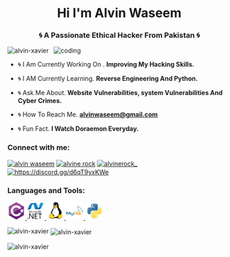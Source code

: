 <h1 align="center">Hi I'm Alvin Waseem</h1>
<h3 align="center">🌀 A Passionate Ethical Hacker From Pakistan 🌀</h3>
<img align="right" width=400 alt="coding" src="https://media2.giphy.com/media/3o6fJ9uxj9z5XOfxD2/giphy.gif?cid=ecf05e47avrjizznm571ufjqg43qgezisojnjp96zeqzribs&rid=giphy.gif&ct=g">

<p align="left"> <img src="https://komarev.com/ghpvc/?username=alvin-xavier&label=Profile%20views&color=0e75b6&style=flat" alt="alvin-xavier" /> </p>

- 🌀 I Am Currently Working On . **Improving My Hacking Skills.**

- 🌀 I AM Currently Learning. **Reverse Engineering And Python.**

- 🌀 Ask Me About. **Website Vulnerabilities, system Vulnerabilities And Cyber Crimes.**

- 🌀 How To Reach Me. **alvinwaseem@gmail.com**

- 🌀 Fun Fact. **I Watch Doraemon Everyday.**

<h3 align="left">Connect with me:</h3>
<p align="left">
<a href="https://linkedin.com/in/alvin waseem" target="blank"><img align="center" src="https://raw.githubusercontent.com/rahuldkjain/github-profile-readme-generator/master/src/images/icons/Social/linked-in-alt.svg" alt="alvin waseem" height="30" width="40" /></a>
<a href="https://fb.com/alvine rock" target="blank"><img align="center" src="https://raw.githubusercontent.com/rahuldkjain/github-profile-readme-generator/master/src/images/icons/Social/facebook.svg" alt="alvine rock" height="30" width="40" /></a>
<a href="https://instagram.com/alvinerock_" target="blank"><img align="center" src="https://raw.githubusercontent.com/rahuldkjain/github-profile-readme-generator/master/src/images/icons/Social/instagram.svg" alt="alvinerock_" height="30" width="40" /></a>
<a href="https://discord.gg/https://discord.gg/d6qT9yxKWe" target="blank"><img align="center" src="https://raw.githubusercontent.com/rahuldkjain/github-profile-readme-generator/master/src/images/icons/Social/discord.svg" alt="https://discord.gg/d6qT9yxKWe" height="30" width="40" /></a>
</p>

<h3 align="left">Languages and Tools:</h3>
<p align="left"> <a href="https://www.w3schools.com/cs/" target="_blank" rel="noreferrer"> <img src="https://raw.githubusercontent.com/devicons/devicon/master/icons/csharp/csharp-original.svg" alt="csharp" width="40" height="40"/> </a> <a href="https://dotnet.microsoft.com/" target="_blank" rel="noreferrer"> <img src="https://raw.githubusercontent.com/devicons/devicon/master/icons/dot-net/dot-net-original-wordmark.svg" alt="dotnet" width="40" height="40"/> </a> <a href="https://www.linux.org/" target="_blank" rel="noreferrer"> <img src="https://raw.githubusercontent.com/devicons/devicon/master/icons/linux/linux-original.svg" alt="linux" width="40" height="40"/> </a> <a href="https://www.mysql.com/" target="_blank" rel="noreferrer"> <img src="https://raw.githubusercontent.com/devicons/devicon/master/icons/mysql/mysql-original-wordmark.svg" alt="mysql" width="40" height="40"/> </a> <a href="https://www.python.org" target="_blank" rel="noreferrer"> <img src="https://raw.githubusercontent.com/devicons/devicon/master/icons/python/python-original.svg" alt="python" width="40" height="40"/> </a> </p>

<p><img align="left" src="https://github-readme-stats.vercel.app/api/top-langs?username=alvin-xavier&show_icons=true&locale=en&layout=compact" alt="alvin-xavier" /></p>

<p>&nbsp;<img align="center" src="https://github-readme-stats.vercel.app/api?username=alvin-xavier&show_icons=true&locale=en" alt="alvin-xavier" /></p>

<p><img align="center" src="https://github-readme-streak-stats.herokuapp.com/?user=alvin-xavier&" alt="alvin-xavier" /></p>

